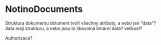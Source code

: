 # NotinoDocuments

Struktura dokumentu
	dolument tvoří všechny atributy, a nebo jen "data"?
	data
		mají strukturu, a nebo jsou to libovolná binární data?
		velikost?

Authorizace?
